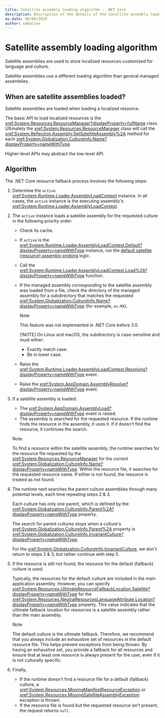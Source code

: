 ```yaml
---
title: Satellite assembly loading algorithm - .NET Core
description: Description of the details of the Satellite assembly loading algorithm in .NET Core
ms.date: 08/09/2019
author: sdmaclea
---
```

# Satellite assembly loading algorithm

Satellite assemblies are used to store localized resources customized for language and culture.

Satellite assemblies use a different loading algorithm than general managed assemblies.

## When are satellite assemblies loaded?

Satellite assemblies are loaded when loading a localized resource.

The basic API to load localized resources is the <xref:System.Resources.ResourceManager?displayProperty=fullName> class. Ultimately the <xref:System.Resources.ResourceManager> class will call the <xref:System.Reflection.Assembly.GetSatelliteAssembly%2A> method for each <xref:System.Globalization.CultureInfo.Name?displayProperty=nameWithType>.

Higher-level APIs may abstract the low-level API.

## Algorithm

The .NET Core resource fallback process involves the following steps:

1. Determine the `active` <xref:System.Runtime.Loader.AssemblyLoadContext> instance. In all cases, the `active` instance is the executing assembly's <xref:System.Runtime.Loader.AssemblyLoadContext>.

2. The `active` instance loads a satellite assembly for the requested culture in the following priority order:

    - Check its cache.

    - If `active` is the <xref:System.Runtime.Loader.AssemblyLoadContext.Default?displayProperty=nameWithType> instance, run the [default satellite (resource) assembly probing](default-probing.md#satellite-resource-assembly-probing) logic.

    - Call the <xref:System.Runtime.Loader.AssemblyLoadContext.Load%2A?displayProperty=nameWithType> function.

    - If the managed assembly corresponding to the satellite assembly was loaded from a file, check the directory of the managed assembly for a subdirectory that matches the requested <xref:System.Globalization.CultureInfo.Name?displayProperty=nameWithType> (for example, `es-MX`).

        > [!NOTE]
        > This feature was not implemented in .NET Core before 3.0.
        >
        > [!NOTE]
        > On Linux and macOS, the subdirectory is case-sensitive and must either:
        >
        > - Exactly match case.
        > - Be in lower case.

    - Raise the <xref:System.Runtime.Loader.AssemblyLoadContext.Resolving?displayProperty=nameWithType> event.

    - Raise the <xref:System.AppDomain.AssemblyResolve?displayProperty=nameWithType> event.

3. If a satellite assembly is loaded:
   - The <xref:System.AppDomain.AssemblyLoad?displayProperty=nameWithType> event is raised.
   - The assembly is searched for the requested resource. If the runtime finds the resource in the assembly, it uses it. If it doesn't find the resource, it continues the search.

    > [!NOTE]
    > To find a resource within the satellite assembly, the runtime searches for the resource file requested by the <xref:System.Resources.ResourceManager> for the current <xref:System.Globalization.CultureInfo.Name?displayProperty=nameWithType>. Within the resource file, it searches for the requested resource name. If either is not found, the resource is treated as not found.

4. The runtime next searches the parent culture assemblies through many potential levels, each time repeating steps 2 & 3.

    Each culture has only one parent, which is defined by the <xref:System.Globalization.CultureInfo.Parent%2A?displayProperty=nameWithType> property.

    The search for parent cultures stops when a culture's <xref:System.Globalization.CultureInfo.Parent%2A> property is <xref:System.Globalization.CultureInfo.InvariantCulture?displayProperty=nameWithType>.

    For the <xref:System.Globalization.CultureInfo.InvariantCulture>, we don't return to steps 2 & 3, but rather continue with step 5.

5. If the resource is still not found, the resource for the default (fallback) culture is used.

   Typically, the resources for the default culture are included in the main application assembly. However, you can specify <xref:System.Resources.UltimateResourceFallbackLocation.Satellite?displayProperty=nameWithType> for the <xref:System.Resources.NeutralResourcesLanguageAttribute.Location?displayProperty=nameWithType> property. This value indicates that the ultimate fallback location for resources is a satellite assembly rather than the main assembly.

    > [!NOTE]
    > The default culture is the ultimate fallback. Therefore, we recommend that you always include an exhaustive set of resources in the default resource file. This helps prevent exceptions from being thrown. By having an exhaustive set, you provide a fallback for all resources and ensure that at least one resource is always present for the user, even if it is not culturally specific.

6. Finally,
   - If the runtime doesn't find a resource file for a default (fallback) culture, a <xref:System.Resources.MissingManifestResourceException> or <xref:System.Resources.MissingSatelliteAssemblyException> exception is thrown.
   - If the resource file is found but the requested resource isn't present, the request returns `null`.
